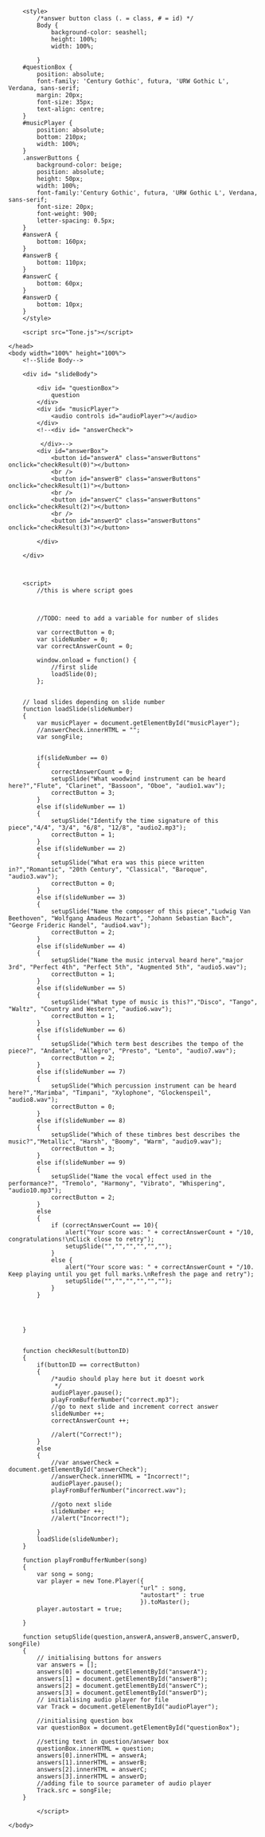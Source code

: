 <html>
    <head>
        <title>GCSE Music Quiz</title>
        
        <style>
            /*answer button class (. = class, # = id) */
            Body {
                background-color: seashell;
                height: 100%;
                width: 100%;
                
            }
        #questionBox {
            position: absolute;
            font-family: 'Century Gothic', futura, 'URW Gothic L', Verdana, sans-serif;
            margin: 20px;
            font-size: 35px;
            text-align: centre;
        }
        #musicPlayer {
            position: absolute;
            bottom: 210px;
            width: 100%;
        }
        .answerButtons {
            background-color: beige;
            position: absolute;
            height: 50px;
            width: 100%;
            font-family:'Century Gothic', futura, 'URW Gothic L', Verdana, sans-serif;
            font-size: 20px;
            font-weight: 900;
            letter-spacing: 0.5px;
        }
        #answerA {
            bottom: 160px;
        }
        #answerB {
            bottom: 110px;
        }
        #answerC {
            bottom: 60px;
        }
        #answerD {
            bottom: 10px;
        }
        </style>
        
        <script src="Tone.js"></script>
        
    </head>
    <body width="100%" height="100%">
        <!--Slide Body-->
        
        <div id= "slideBody">
            
            <div id= "questionBox">
                question
            </div>
            <div id= "musicPlayer">
                <audio controls id="audioPlayer"></audio>
            </div>
            <!--<div id= "answerCheck">
             
             </div>-->
            <div id="answerBox">
                <button id="answerA" class="answerButtons" onclick="checkResult(0)"></button>
                <br />
                <button id="answerB" class="answerButtons" onclick="checkResult(1)"></button>
                <br />
                <button id="answerC" class="answerButtons" onclick="checkResult(2)"></button>
                <br />
                <button id="answerD" class="answerButtons" onclick="checkResult(3)"></button>
                
            </div>
            
        </div>
        
        
        
        <script>
            //this is where script goes
            
            
            
            //TODO: need to add a variable for number of slides
            
            var correctButton = 0;
            var slideNumber = 0;
            var correctAnswerCount = 0;
            
            window.onload = function() {
                //first slide
                loadSlide(0);
            };
        
        
        // load slides depending on slide number
        function loadSlide(slideNumber)
        {
            var musicPlayer = document.getElementById("musicPlayer");
            //answerCheck.innerHTML = "";
            var songFile;
            
            
            if(slideNumber == 0)
            {
                correctAnswerCount = 0;
                setupSlide("What woodwind instrument can be heard here?","Flute", "Clarinet", "Bassoon", "Oboe", "audio1.wav");
                correctButton = 3;
            }
            else if(slideNumber == 1)
            {
                setupSlide("Identify the time signature of this piece","4/4", "3/4", "6/8", "12/8", "audio2.mp3");
                correctButton = 1;
            }
            else if(slideNumber == 2)
            {
                setupSlide("What era was this piece written in?","Romantic", "20th Century", "Classical", "Baroque", "audio3.wav");
                correctButton = 0;
            }
            else if(slideNumber == 3)
            {
                setupSlide("Name the composer of this piece","Ludwig Van Beethoven", "Wolfgang Amadeus Mozart", "Johann Sebastian Bach", "George Frideric Handel", "audio4.wav");
                correctButton = 2;
            }
            else if(slideNumber == 4)
            {
                setupSlide("Name the music interval heard here","major 3rd", "Perfect 4th", "Perfect 5th", "Augmented 5th", "audio5.wav");
                correctButton = 1;
            }
            else if(slideNumber == 5)
            {
                setupSlide("What type of music is this?","Disco", "Tango", "Waltz", "Country and Western", "audio6.wav");
                correctButton = 1;
            }
            else if(slideNumber == 6)
            {
                setupSlide("Which term best describes the tempo of the piece?", "Andante", "Allegro", "Presto", "Lento", "audio7.wav");
                correctButton = 2;
            }
            else if(slideNumber == 7)
            {
                setupSlide("Which percussion instrument can be heard here?","Marimba", "Timpani", "Xylophone", "Glockenspeil", "audio8.wav");
                correctButton = 0;
            }
            else if(slideNumber == 8)
            {
                setupSlide("Which of these timbres best describes the music?","Metallic", "Harsh", "Boomy", "Warm", "audio9.wav");
                correctButton = 3;
            }
            else if(slideNumber == 9)
            {
                setupSlide("Name the vocal effect used in the performance?", "Tremolo", "Harmony", "Vibrato", "Whispering", "audio10.mp3");
                correctButton = 2;
            }
            else
            {
                if (correctAnswerCount == 10){
                    alert("Your score was: " + correctAnswerCount + "/10, congratulations!\nClick close to retry");
                    setupSlide("","","","","","");
                }
                else {
                    alert("Your score was: " + correctAnswerCount + "/10. Keep playing until you get full marks.\nRefresh the page and retry");
                    setupSlide("","","","","","");
                }
            }
            
            
            
            
        }
        
        
        function checkResult(buttonID)
        {
            if(buttonID == correctButton)
            {
                /*audio should play here but it doesnt work
                 */
                audioPlayer.pause();
                playFromBufferNumber("correct.mp3");
                //go to next slide and increment correct answer
                slideNumber ++;
                correctAnswerCount ++;
                
                //alert("Correct!");
            }
            else
            {
                //var answerCheck = document.getElementById("answerCheck");
                //answerCheck.innerHTML = "Incorrect!";
                audioPlayer.pause();
                playFromBufferNumber("incorrect.wav");
               
                //goto next slide
                slideNumber ++;
                //alert("Incorrect!");
                
            }
            loadSlide(slideNumber);
        }
        
        function playFromBufferNumber(song)
        {
            var song = song;
            var player = new Tone.Player({
                                         "url" : song,
                                         "autostart" : true
                                         }).toMaster();
            player.autostart = true;
            
        }
        
        function setupSlide(question,answerA,answerB,answerC,answerD, songFile)
        {
            // initialising buttons for answers
            var answers = [];
            answers[0] = document.getElementById("answerA");
            answers[1] = document.getElementById("answerB");
            answers[2] = document.getElementById("answerC");
            answers[3] = document.getElementById("answerD");
            // initialising audio player for file
            var Track = document.getElementById("audioPlayer");
            
            //initialising question box
            var questionBox = document.getElementById("questionBox");
            
            //setting text in question/answer box
            questionBox.innerHTML = question;
            answers[0].innerHTML = answerA;
            answers[1].innerHTML = answerB;
            answers[2].innerHTML = answerC;
            answers[3].innerHTML = answerD;
            //adding file to source parameter of audio player
            Track.src = songFile;
        }
        
            </script>
        
    </body>
